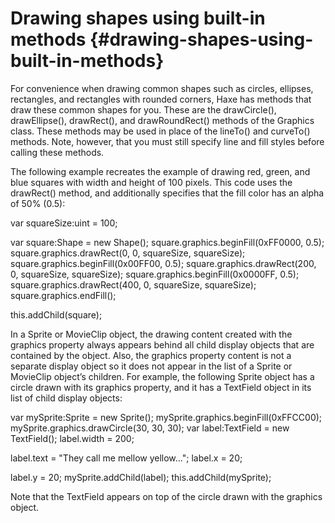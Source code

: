 # Drawing shapes using built-in methods {#drawing-shapes-using-built-in-methods}

For convenience when drawing common shapes such as circles, ellipses, rectangles, and rectangles with rounded corners, Haxe has methods that draw these common shapes for you. These are the drawCircle(), drawEllipse(), drawRect(), and drawRoundRect() methods of the Graphics class. These methods may be used in place of the lineTo() and curveTo() methods. Note, however, that you must still specify line and fill styles before calling these methods.

The following example recreates the example of drawing red, green, and blue squares with width and height of 100 pixels. This code uses the drawRect() method, and additionally specifies that the fill color has an alpha of 50% (0.5):

var squareSize:uint = 100;

var square:Shape = new Shape(); square.graphics.beginFill(0xFF0000, 0.5); square.graphics.drawRect(0, 0, squareSize, squareSize); square.graphics.beginFill(0x00FF00, 0.5); square.graphics.drawRect(200, 0, squareSize, squareSize); square.graphics.beginFill(0x0000FF, 0.5); square.graphics.drawRect(400, 0, squareSize, squareSize); square.graphics.endFill();

this.addChild(square);

In a Sprite or MovieClip object, the drawing content created with the graphics property always appears behind all child display objects that are contained by the object. Also, the graphics property content is not a separate display object so it does not appear in the list of a Sprite or MovieClip object’s children. For example, the following Sprite object has a circle drawn with its graphics property, and it has a TextField object in its list of child display objects:

var mySprite:Sprite = new Sprite(); mySprite.graphics.beginFill(0xFFCC00); mySprite.graphics.drawCircle(30, 30, 30); var label:TextField = new TextField(); label.width = 200;

label.text = &quot;They call me mellow yellow...&quot;; label.x = 20;

label.y = 20; mySprite.addChild(label); this.addChild(mySprite);

Note that the TextField appears on top of the circle drawn with the graphics object.